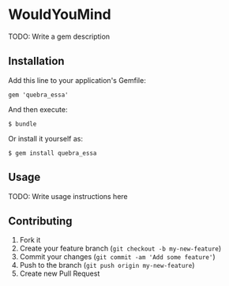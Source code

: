 # WouldYouMind

TODO: Write a gem description

## Installation

Add this line to your application's Gemfile:

    gem 'quebra_essa'

And then execute:

    $ bundle

Or install it yourself as:

    $ gem install quebra_essa

## Usage

TODO: Write usage instructions here

## Contributing

1. Fork it
2. Create your feature branch (`git checkout -b my-new-feature`)
3. Commit your changes (`git commit -am 'Add some feature'`)
4. Push to the branch (`git push origin my-new-feature`)
5. Create new Pull Request
